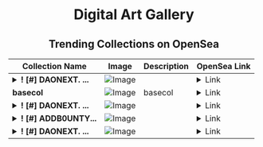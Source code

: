 <div align="center">

# Digital Art Gallery

## Trending Collections on OpenSea

| Collection Name                       | Image                                                                                     | Description                       | OpenSea Link                                                                                          |
|---------------------------------------|-------------------------------------------------------------------------------------------|-----------------------------------|--------------------------------------------------------------------------------------------------------|
| **<details><summary>! [#] DAONEXT. ...</summary>! [#] DAONEXT. COM</details>** | ![Image](https://i.seadn.io/s/raw/files/ed2402b958ab5a7703b7596a3f4c69df.png?w=500&auto=format?w=200&auto=format) |  | <details><summary>Link</summary>[! [#] DAONEXT. COM](https://opensea.io/collection/daonext-com-4313)</details> |
| **basecol** | ![Image](https://i.seadn.io/s/raw/files/05637419f2cc90ce40e78c3c3cbdc5c7.jpg?w=500&auto=format?w=200&auto=format) | basecol | <details><summary>Link</summary>[basecol](https://opensea.io/collection/basecol)</details> |
| **<details><summary>! [#] DAONEXT. ...</summary>! [#] DAONEXT. COM</details>** | ![Image](https://i.seadn.io/s/raw/files/88bb50b8d230bf585b8333a2a58ef24c.png?w=500&auto=format?w=200&auto=format) |  | <details><summary>Link</summary>[! [#] DAONEXT. COM](https://opensea.io/collection/daonext-com-4312)</details> |
| **<details><summary>! [#] ADDB0UNTY...</summary>! [#] ADDB0UNTY. COM</details>** | ![Image](https://i.seadn.io/s/raw/files/33993cc90741f03bf40f980e66ad5366.png?w=500&auto=format?w=200&auto=format) |  | <details><summary>Link</summary>[! [#] ADDB0UNTY. COM](https://opensea.io/collection/addb0unty-com)</details> |
| **<details><summary>! [#] DAONEXT. ...</summary>! [#] DAONEXT. COM</details>** | ![Image](https://i.seadn.io/s/raw/files/2f7bbdbec57513d64e703dfd3ecaa41f.png?w=500&auto=format?w=200&auto=format) |  | <details><summary>Link</summary>[! [#] DAONEXT. COM](https://opensea.io/collection/daonext-com-4311)</details> |

</div>